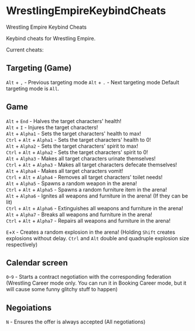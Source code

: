 # WrestlingEmpireKeybindCheats
Wrestling Empire Keybind Cheats

Keybind cheats for Wrestling Empire.

Current cheats:  

## Targeting (Game)
`Alt` + `,` - Previous targeting mode
`Alt` + `.` - Next targeting mode
Default targeting mode is `All`.

## Game
`Alt` + `End` - Halves the target characters' health!  
`Alt` + `I` - Injures the target characters!  
`Alt` + `Alpha1` - Sets the target characters' health to max!  
`Ctrl` + `Alt` + `Alpha1` - Sets the target characters' health to 0!  
`Alt` + `Alpha2` - Sets the target characters' spirit to max!  
`Ctrl` + `Alt` + `Alpha2` - Sets the target characters' spirit to 0!  
`Alt` + `Alpha3` - Makes all target characters urinate themselves!  
`Ctrl` + `Alt` + `Alpha3` - Makes all target characters defecate themselves!  
`Alt` + `Alpha4` - Makes all target characters vomit!  
`Ctrl` + `Alt` + `Alpha4` - Removes all target characters' toilet needs!  
`Alt` + `Alpha5` - Spawns a random weapon in the arena!  
`Ctrl` + `Alt` + `Alpha5` - Spawns a random furniture item in the arena!  
`Alt` + `Alpha6` - Ignites all weapons and furniture in the arena! (If they can be lit)  
`Ctrl` + `Alt` + `Alpha6` - Extinguishes all weapons and furniture in the arena!  
`Alt` + `Alpha7` - Breaks all weapons and furniture in the arena!  
`Ctrl` + `Alt` + `Alpha7` - Repairs all weapons and furniture in the arena!  

`E`+`X` - Creates a random explosion in the arena! (Holding `Shift` creates explosions without delay. `Ctrl` and `Alt` double and quadruple explosion size respectively)

## Calendar screen
`0`-`9` - Starts a contract negotiation with the corresponding federation (Wrestling Career mode only. You can run it in Booking Career mode, but it will cause some funny glitchy stuff to happen)

## Negoiations
`N` - Ensures the offer is always accepted (All negotiations)